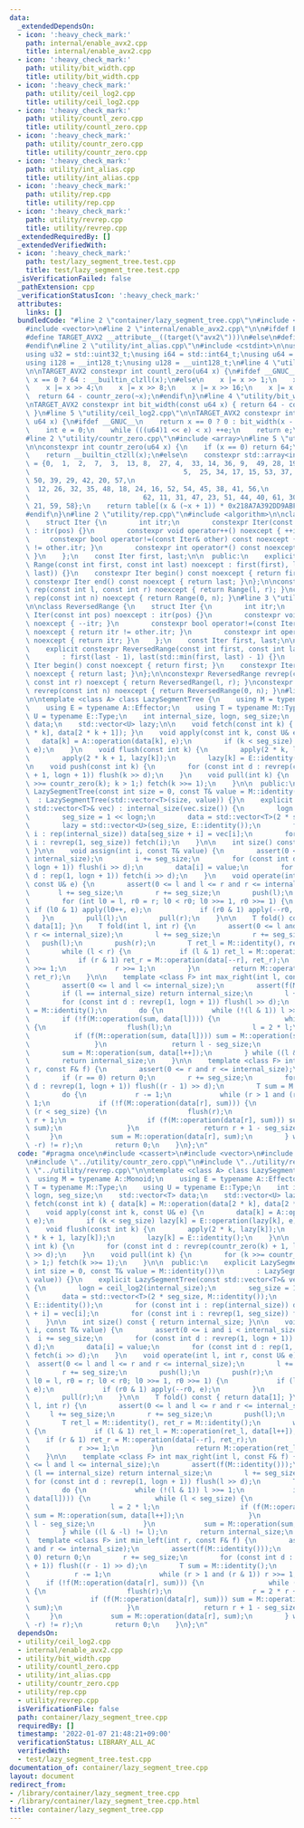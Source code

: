 ```yaml
---
data:
  _extendedDependsOn:
  - icon: ':heavy_check_mark:'
    path: internal/enable_avx2.cpp
    title: internal/enable_avx2.cpp
  - icon: ':heavy_check_mark:'
    path: utility/bit_width.cpp
    title: utility/bit_width.cpp
  - icon: ':heavy_check_mark:'
    path: utility/ceil_log2.cpp
    title: utility/ceil_log2.cpp
  - icon: ':heavy_check_mark:'
    path: utility/countl_zero.cpp
    title: utility/countl_zero.cpp
  - icon: ':heavy_check_mark:'
    path: utility/countr_zero.cpp
    title: utility/countr_zero.cpp
  - icon: ':heavy_check_mark:'
    path: utility/int_alias.cpp
    title: utility/int_alias.cpp
  - icon: ':heavy_check_mark:'
    path: utility/rep.cpp
    title: utility/rep.cpp
  - icon: ':heavy_check_mark:'
    path: utility/revrep.cpp
    title: utility/revrep.cpp
  _extendedRequiredBy: []
  _extendedVerifiedWith:
  - icon: ':heavy_check_mark:'
    path: test/lazy_segment_tree.test.cpp
    title: test/lazy_segment_tree.test.cpp
  _isVerificationFailed: false
  _pathExtension: cpp
  _verificationStatusIcon: ':heavy_check_mark:'
  attributes:
    links: []
  bundledCode: "#line 2 \"container/lazy_segment_tree.cpp\"\n#include <cassert>\n\
    #include <vector>\n#line 2 \"internal/enable_avx2.cpp\"\n\n#ifdef ENABLE_AVX2\n\
    #define TARGET_AVX2 __attribute__((target(\"avx2\")))\n#else\n#define TARGET_AVX2\n\
    #endif\n#line 2 \"utility/int_alias.cpp\"\n#include <cstdint>\n\nusing i32 = std::int32_t;\n\
    using u32 = std::uint32_t;\nusing i64 = std::int64_t;\nusing u64 = std::uint64_t;\n\
    using i128 = __int128_t;\nusing u128 = __uint128_t;\n#line 4 \"utility/countl_zero.cpp\"\
    \n\nTARGET_AVX2 constexpr int countl_zero(u64 x) {\n#ifdef __GNUC__\n    return\
    \ x == 0 ? 64 : __builtin_clzll(x);\n#else\n    x |= x >> 1;\n    x |= x >> 2;\n\
    \    x |= x >> 4;\n    x |= x >> 8;\n    x |= x >> 16;\n    x |= x >> 32;\n  \
    \  return 64 - countr_zero(~x);\n#endif\n}\n#line 4 \"utility/bit_width.cpp\"\n\
    \nTARGET_AVX2 constexpr int bit_width(const u64 x) { return 64 - countl_zero(x);\
    \ }\n#line 5 \"utility/ceil_log2.cpp\"\n\nTARGET_AVX2 constexpr int ceil_log2(const\
    \ u64 x) {\n#ifdef __GNUC__\n    return x == 0 ? 0 : bit_width(x - 1);\n#else\n\
    \    int e = 0;\n    while (((u64)1 << e) < x) ++e;\n    return e;\n#endif\n}\n\
    #line 2 \"utility/countr_zero.cpp\"\n#include <array>\n#line 5 \"utility/countr_zero.cpp\"\
    \n\nconstexpr int countr_zero(u64 x) {\n    if (x == 0) return 64;\n#ifdef __GNUC__\n\
    \    return __builtin_ctzll(x);\n#else\n    constexpr std::array<int, 64> table\
    \ = {0,  1,  2,  7,  3,  13, 8,  27, 4,  33, 14, 36, 9,  49, 28, 19,\n       \
    \                                      5,  25, 34, 17, 15, 53, 37, 55, 10, 46,\
    \ 50, 39, 29, 42, 20, 57,\n                                             63, 6,\
    \  12, 26, 32, 35, 48, 18, 24, 16, 52, 54, 45, 38, 41, 56,\n                 \
    \                            62, 11, 31, 47, 23, 51, 44, 40, 61, 30, 22, 43, 60,\
    \ 21, 59, 58};\n    return table[(x & (~x + 1)) * 0x218A7A392DD9ABF >> 58 & 0x3F];\n\
    #endif\n}\n#line 2 \"utility/rep.cpp\"\n#include <algorithm>\n\nclass Range {\n\
    \    struct Iter {\n        int itr;\n        constexpr Iter(const int pos) noexcept\
    \ : itr(pos) {}\n        constexpr void operator++() noexcept { ++itr; }\n   \
    \     constexpr bool operator!=(const Iter& other) const noexcept { return itr\
    \ != other.itr; }\n        constexpr int operator*() const noexcept { return itr;\
    \ }\n    };\n    const Iter first, last;\n\n  public:\n    explicit constexpr\
    \ Range(const int first, const int last) noexcept : first(first), last(std::max(first,\
    \ last)) {}\n    constexpr Iter begin() const noexcept { return first; }\n   \
    \ constexpr Iter end() const noexcept { return last; }\n};\n\nconstexpr Range\
    \ rep(const int l, const int r) noexcept { return Range(l, r); }\nconstexpr Range\
    \ rep(const int n) noexcept { return Range(0, n); }\n#line 3 \"utility/revrep.cpp\"\
    \n\nclass ReversedRange {\n    struct Iter {\n        int itr;\n        constexpr\
    \ Iter(const int pos) noexcept : itr(pos) {}\n        constexpr void operator++()\
    \ noexcept { --itr; }\n        constexpr bool operator!=(const Iter& other) const\
    \ noexcept { return itr != other.itr; }\n        constexpr int operator*() const\
    \ noexcept { return itr; }\n    };\n    const Iter first, last;\n\n  public:\n\
    \    explicit constexpr ReversedRange(const int first, const int last) noexcept\n\
    \        : first(last - 1), last(std::min(first, last) - 1) {}\n    constexpr\
    \ Iter begin() const noexcept { return first; }\n    constexpr Iter end() const\
    \ noexcept { return last; }\n};\n\nconstexpr ReversedRange revrep(const int l,\
    \ const int r) noexcept { return ReversedRange(l, r); }\nconstexpr ReversedRange\
    \ revrep(const int n) noexcept { return ReversedRange(0, n); }\n#line 8 \"container/lazy_segment_tree.cpp\"\
    \n\ntemplate <class A> class LazySegmentTree {\n    using M = typename A::Monoid;\n\
    \    using E = typename A::Effector;\n    using T = typename M::Type;\n    using\
    \ U = typename E::Type;\n    int internal_size, logn, seg_size;\n    std::vector<T>\
    \ data;\n    std::vector<U> lazy;\n\n    void fetch(const int k) { data[k] = M::operation(data[2\
    \ * k], data[2 * k + 1]); }\n    void apply(const int k, const U& e) {\n     \
    \   data[k] = A::operation(data[k], e);\n        if (k < seg_size) lazy[k] = E::operation(lazy[k],\
    \ e);\n    }\n    void flush(const int k) {\n        apply(2 * k, lazy[k]);\n\
    \        apply(2 * k + 1, lazy[k]);\n        lazy[k] = E::identity();\n    }\n\
    \n    void push(const int k) {\n        for (const int d : revrep(countr_zero(k)\
    \ + 1, logn + 1)) flush(k >> d);\n    }\n    void pull(int k) {\n        for (k\
    \ >>= countr_zero(k); k > 1;) fetch(k >>= 1);\n    }\n\n  public:\n    explicit\
    \ LazySegmentTree(const int size = 0, const T& value = M::identity())\n      \
    \  : LazySegmentTree(std::vector<T>(size, value)) {}\n    explicit LazySegmentTree(const\
    \ std::vector<T>& vec) : internal_size(vec.size()) {\n        logn = ceil_log2(internal_size);\n\
    \        seg_size = 1 << logn;\n        data = std::vector<T>(2 * seg_size, M::identity());\n\
    \        lazy = std::vector<U>(seg_size, E::identity());\n        for (const int\
    \ i : rep(internal_size)) data[seg_size + i] = vec[i];\n        for (const int\
    \ i : revrep(1, seg_size)) fetch(i);\n    }\n\n    int size() const { return internal_size;\
    \ }\n\n    void assign(int i, const T& value) {\n        assert(0 <= i and i <\
    \ internal_size);\n        i += seg_size;\n        for (const int d : revrep(1,\
    \ logn + 1)) flush(i >> d);\n        data[i] = value;\n        for (const int\
    \ d : rep(1, logn + 1)) fetch(i >> d);\n    }\n    void operate(int l, int r,\
    \ const U& e) {\n        assert(0 <= l and l <= r and r <= internal_size);\n \
    \       l += seg_size;\n        r += seg_size;\n        push(l);\n        push(r);\n\
    \        for (int l0 = l, r0 = r; l0 < r0; l0 >>= 1, r0 >>= 1) {\n           \
    \ if (l0 & 1) apply(l0++, e);\n            if (r0 & 1) apply(--r0, e);\n     \
    \   }\n        pull(l);\n        pull(r);\n    }\n\n    T fold() const { return\
    \ data[1]; }\n    T fold(int l, int r) {\n        assert(0 <= l and l <= r and\
    \ r <= internal_size);\n        l += seg_size;\n        r += seg_size;\n     \
    \   push(l);\n        push(r);\n        T ret_l = M::identity(), ret_r = M::identity();\n\
    \        while (l < r) {\n            if (l & 1) ret_l = M::operation(ret_l, data[l++]);\n\
    \            if (r & 1) ret_r = M::operation(data[--r], ret_r);\n            l\
    \ >>= 1;\n            r >>= 1;\n        }\n        return M::operation(ret_l,\
    \ ret_r);\n    }\n\n    template <class F> int max_right(int l, const F& f) {\n\
    \        assert(0 <= l and l <= internal_size);\n        assert(f(M::identity()));\n\
    \        if (l == internal_size) return internal_size;\n        l += seg_size;\n\
    \        for (const int d : revrep(1, logn + 1)) flush(l >> d);\n        T sum\
    \ = M::identity();\n        do {\n            while (!(l & 1)) l >>= 1;\n    \
    \        if (!f(M::operation(sum, data[l]))) {\n                while (l < seg_size)\
    \ {\n                    flush(l);\n                    l = 2 * l;\n         \
    \           if (f(M::operation(sum, data[l]))) sum = M::operation(sum, data[l++]);\n\
    \                }\n                return l - seg_size;\n            }\n    \
    \        sum = M::operation(sum, data[l++]);\n        } while ((l & -l) != l);\n\
    \        return internal_size;\n    }\n\n    template <class F> int min_left(int\
    \ r, const F& f) {\n        assert(0 <= r and r <= internal_size);\n        assert(f(M::identity()));\n\
    \        if (r == 0) return 0;\n        r += seg_size;\n        for (const int\
    \ d : revrep(1, logn + 1)) flush((r - 1) >> d);\n        T sum = M::identity();\n\
    \        do {\n            r -= 1;\n            while (r > 1 and (r & 1)) r >>=\
    \ 1;\n            if (!f(M::operation(data[r], sum))) {\n                while\
    \ (r < seg_size) {\n                    flush(r);\n                    r = 2 *\
    \ r + 1;\n                    if (f(M::operation(data[r], sum))) sum = M::operation(data[r--],\
    \ sum);\n                }\n                return r + 1 - seg_size;\n       \
    \     }\n            sum = M::operation(data[r], sum);\n        } while ((r &\
    \ -r) != r);\n        return 0;\n    }\n};\n"
  code: "#pragma once\n#include <cassert>\n#include <vector>\n#include \"../utility/ceil_log2.cpp\"\
    \n#include \"../utility/countr_zero.cpp\"\n#include \"../utility/rep.cpp\"\n#include\
    \ \"../utility/revrep.cpp\"\n\ntemplate <class A> class LazySegmentTree {\n  \
    \  using M = typename A::Monoid;\n    using E = typename A::Effector;\n    using\
    \ T = typename M::Type;\n    using U = typename E::Type;\n    int internal_size,\
    \ logn, seg_size;\n    std::vector<T> data;\n    std::vector<U> lazy;\n\n    void\
    \ fetch(const int k) { data[k] = M::operation(data[2 * k], data[2 * k + 1]); }\n\
    \    void apply(const int k, const U& e) {\n        data[k] = A::operation(data[k],\
    \ e);\n        if (k < seg_size) lazy[k] = E::operation(lazy[k], e);\n    }\n\
    \    void flush(const int k) {\n        apply(2 * k, lazy[k]);\n        apply(2\
    \ * k + 1, lazy[k]);\n        lazy[k] = E::identity();\n    }\n\n    void push(const\
    \ int k) {\n        for (const int d : revrep(countr_zero(k) + 1, logn + 1)) flush(k\
    \ >> d);\n    }\n    void pull(int k) {\n        for (k >>= countr_zero(k); k\
    \ > 1;) fetch(k >>= 1);\n    }\n\n  public:\n    explicit LazySegmentTree(const\
    \ int size = 0, const T& value = M::identity())\n        : LazySegmentTree(std::vector<T>(size,\
    \ value)) {}\n    explicit LazySegmentTree(const std::vector<T>& vec) : internal_size(vec.size())\
    \ {\n        logn = ceil_log2(internal_size);\n        seg_size = 1 << logn;\n\
    \        data = std::vector<T>(2 * seg_size, M::identity());\n        lazy = std::vector<U>(seg_size,\
    \ E::identity());\n        for (const int i : rep(internal_size)) data[seg_size\
    \ + i] = vec[i];\n        for (const int i : revrep(1, seg_size)) fetch(i);\n\
    \    }\n\n    int size() const { return internal_size; }\n\n    void assign(int\
    \ i, const T& value) {\n        assert(0 <= i and i < internal_size);\n      \
    \  i += seg_size;\n        for (const int d : revrep(1, logn + 1)) flush(i >>\
    \ d);\n        data[i] = value;\n        for (const int d : rep(1, logn + 1))\
    \ fetch(i >> d);\n    }\n    void operate(int l, int r, const U& e) {\n      \
    \  assert(0 <= l and l <= r and r <= internal_size);\n        l += seg_size;\n\
    \        r += seg_size;\n        push(l);\n        push(r);\n        for (int\
    \ l0 = l, r0 = r; l0 < r0; l0 >>= 1, r0 >>= 1) {\n            if (l0 & 1) apply(l0++,\
    \ e);\n            if (r0 & 1) apply(--r0, e);\n        }\n        pull(l);\n\
    \        pull(r);\n    }\n\n    T fold() const { return data[1]; }\n    T fold(int\
    \ l, int r) {\n        assert(0 <= l and l <= r and r <= internal_size);\n   \
    \     l += seg_size;\n        r += seg_size;\n        push(l);\n        push(r);\n\
    \        T ret_l = M::identity(), ret_r = M::identity();\n        while (l < r)\
    \ {\n            if (l & 1) ret_l = M::operation(ret_l, data[l++]);\n        \
    \    if (r & 1) ret_r = M::operation(data[--r], ret_r);\n            l >>= 1;\n\
    \            r >>= 1;\n        }\n        return M::operation(ret_l, ret_r);\n\
    \    }\n\n    template <class F> int max_right(int l, const F& f) {\n        assert(0\
    \ <= l and l <= internal_size);\n        assert(f(M::identity()));\n        if\
    \ (l == internal_size) return internal_size;\n        l += seg_size;\n       \
    \ for (const int d : revrep(1, logn + 1)) flush(l >> d);\n        T sum = M::identity();\n\
    \        do {\n            while (!(l & 1)) l >>= 1;\n            if (!f(M::operation(sum,\
    \ data[l]))) {\n                while (l < seg_size) {\n                    flush(l);\n\
    \                    l = 2 * l;\n                    if (f(M::operation(sum, data[l])))\
    \ sum = M::operation(sum, data[l++]);\n                }\n                return\
    \ l - seg_size;\n            }\n            sum = M::operation(sum, data[l++]);\n\
    \        } while ((l & -l) != l);\n        return internal_size;\n    }\n\n  \
    \  template <class F> int min_left(int r, const F& f) {\n        assert(0 <= r\
    \ and r <= internal_size);\n        assert(f(M::identity()));\n        if (r ==\
    \ 0) return 0;\n        r += seg_size;\n        for (const int d : revrep(1, logn\
    \ + 1)) flush((r - 1) >> d);\n        T sum = M::identity();\n        do {\n \
    \           r -= 1;\n            while (r > 1 and (r & 1)) r >>= 1;\n        \
    \    if (!f(M::operation(data[r], sum))) {\n                while (r < seg_size)\
    \ {\n                    flush(r);\n                    r = 2 * r + 1;\n     \
    \               if (f(M::operation(data[r], sum))) sum = M::operation(data[r--],\
    \ sum);\n                }\n                return r + 1 - seg_size;\n       \
    \     }\n            sum = M::operation(data[r], sum);\n        } while ((r &\
    \ -r) != r);\n        return 0;\n    }\n};\n"
  dependsOn:
  - utility/ceil_log2.cpp
  - internal/enable_avx2.cpp
  - utility/bit_width.cpp
  - utility/countl_zero.cpp
  - utility/int_alias.cpp
  - utility/countr_zero.cpp
  - utility/rep.cpp
  - utility/revrep.cpp
  isVerificationFile: false
  path: container/lazy_segment_tree.cpp
  requiredBy: []
  timestamp: '2022-01-07 21:48:21+09:00'
  verificationStatus: LIBRARY_ALL_AC
  verifiedWith:
  - test/lazy_segment_tree.test.cpp
documentation_of: container/lazy_segment_tree.cpp
layout: document
redirect_from:
- /library/container/lazy_segment_tree.cpp
- /library/container/lazy_segment_tree.cpp.html
title: container/lazy_segment_tree.cpp
---
```


